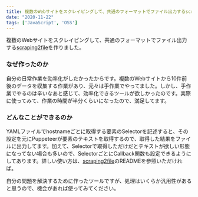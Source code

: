 ```yaml
---
title: 複数のWebサイトをスクレイピングして、共通のフォーマットでファイル出力するscraping2fileを作った
date: "2020-11-22"
tags: ['JavaScript', 'OSS']
---
```


複数のWebサイトをスクレイピングして、共通のフォーマットでファイル出力する[scraping2file](https://www.npmjs.com/package/scraping2file)を作りました。

### なぜ作ったのか
自分の日常作業を効率化がしたかったからです。複数のWebサイトから10件前後のデータを収集する作業があり、元々は手作業でやってました。しかし、手作業でやるのは辛いなあと感じて、効率化できるツールが欲しかったのです。実際に使ってみて、作業の時間が半分くらいになったので、満足してます。

### どんなことができるのか
YAMLファイルでhostnameごとに取得する要素のSelectorを記述すると、その設定を元にPuppeteerが要素のテキストを取得するので、取得した結果をファイルに出力してます。加えて、Selectorで取得しただけだとテキストが欲しい形態になってない場合も多いので、SelectorごとにCallback関数も設定できるようにしてあります。詳しい使い方は、[scraping2file](https://www.npmjs.com/package/scraping2file)のREADMEを参照いただければ。

自分の問題を解決するために作ったツールですが、処理はいくらか汎用性があると思うので、機会があれば使ってみてください。
